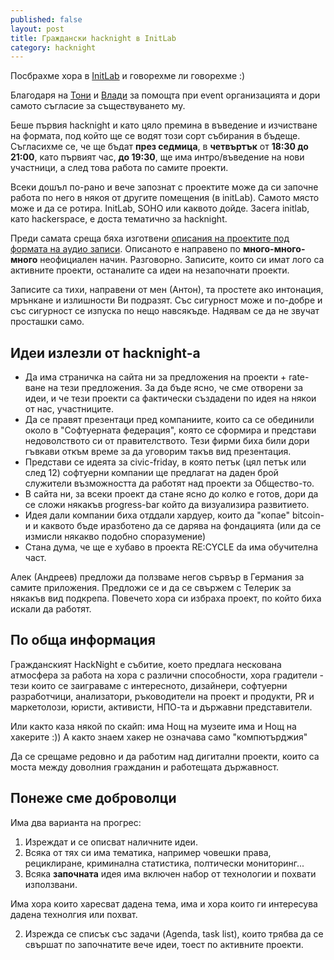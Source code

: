 ```yaml
---
published: false
layout: post
title: Граждански hacknight в InitLab
category: hacknight
---
```


Посбрахме хора в [InitLab](https://initlab.org/) и говорехме ли говорехме :) 

Благодаря на [Тони](https://www.facebook.com/antonia.iordanova) и [Влади](https://twitter.com/disastacre) за помощта при event организацията и дори самото съгласие за съществуването му.

Беше първия hacknight и като цяло премина в въведение и изчистване на формата, под който ще се водят този сорт събирания в бъдеще. Съгласихме се, че ще бъдат **през седмица**, в **четвъртък** от **18:30 до 21:00**, като първият час, **до 19:30**, ще има интро/въведение на нови участници, а след това работа по самите проекти.

Всеки дошъл по-рано и вече запознат с проектите може да си започне работа по него в някоя от другите помещения (в initLab). Самото място може и да се ротира. InitLab, SOHO или каквото дойде. Засега initlab, като hackerspace, е доста тематично за hacknight.

Преди самата среща бяха изготвени [описания на проектите под формата на аудио записи](http://www.mixcloud.com/obshtestvo/playlists/%D0%BF%D1%80%D0%BE%D0%B5%D0%BA%D1%82%D0%B8/). Описаното е направено по **много-много-много** неофициален начин. Разговорно. Записите, които си имат лого са активните проекти, останалите са идеи на незапочнати проекти. 

Записите са тихи, направени от мен (Антон), та простете ако интонация, мрънкане и излишности Ви подразят. Със сигурност може и по-добре и със сигурност се изпуска по нещо навсякъде. Надявам се да не звучат просташки само.

## Идеи излезли от hacknight-a

- Да има страничка на сайта ни за предложения на проекти + rate-ване на тези предложения.
  За да бъде ясно, че сме отворени за идеи, и че тези проекти са фактически създадени по идея на някои от нас, участниците.
- Да се правят презентаци пред компаниите, които са се обединили около в "Софтуерната федерация", която се сформира и представи недоволството си от правителството. Тези фирми биха били дори гъвкави откъм време за да уговорим такъв вид презентация.
- Представи се идеята за civic-friday, в която петък (цял петък или след 12) софтуерни компании ще предлагат на даден брой служители възможността да работят над проекти за Общество-то.
- В сайта ни, за всеки проект да стане ясно до колко е готов, дори да се сложи някакъв progress-bar който да визуализира развитието.
- Идея дали компании биха отддали хардуер, които да "копае" bitcoin-и и каквото бъде иразботено да се дарява на фондацията (или да се измисли някакво подобно споразумение)
- Стана дума, че ще е хубаво в проекта RE:CYCLE da има обучителна част.

Алек (Андреев) предложи да ползваме негов сървър в Германия за самите приложения. Предложи се и да се свържем с Телерик за някакъв вид подкрепа. Повечето хора си избраха проект, по който биха искали да работят. 

## По обща информация
Гражданският HackNight е събитие, което предлага нескована атмосфера за работа на хора с различни способности, хора градители - тези които се заиграваме с интересното, дизайнери, софтуерни разработчици, анализатори, ръководители на проект и продукти, PR и маркетолози, юристи, активисти, НПО-та и държавни представители.

Или както каза някой по скайп: има Нощ на музеите има и Нощ на хакерите :)) А както знаем хакер не означава само "компютърджия" 

Да се срещаме редовно и да работим над дигитални проекти, които са моста между доволния гражданин и работещата държавност.

## Понеже сме доброволци

Има два варианта на прогрес:

1. Изреждат и се описват наличните идеи. 
  1. Всяка от тях си има тематика, например човешки права, рециклиране, криминална статистика, полтически мониторинг...
  1. Всяка **започната** идея има включен набор от технологии и похвати използвани.
  
  Има хора които харесват дадена тема, има и хора които ги интересува дадена технолгия или похват.

2. Изрежда се списък със задачи (Agenda, task list), които трябва да се свършат по започнатите вече идеи, тоест по активните проекти.